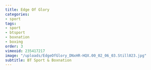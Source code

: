 ```yaml
---
title: Edge Of Glory
categories:
- sport
tags:
- sport
- btsport
- boxnation
- boxing
order: 3
vimeoid: 235417217
image: "/uploads/EdgeOfGlory_DNxHR-HQX.00_02_06_03.Still023.jpg"
subtitle: BT Sport & Boxnation
---
```


